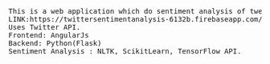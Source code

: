 <pre>
This is a web application which do sentiment analysis of tweets from twitter.
LINK:https://twittersentimentanalysis-6132b.firebaseapp.com/#/
Uses Twitter API.
Frontend: AngularJs
Backend: Python(Flask)
Sentiment Analysis : NLTK, ScikitLearn, TensorFlow API.
</pre>
